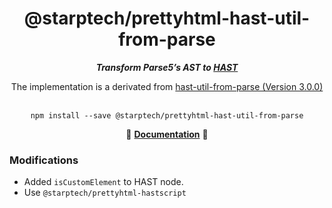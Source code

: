 <div align="center">
<h1>@starptech/prettyhtml-hast-util-from-parse</h1>
<i><b>Transform Parse5’s AST to <a href="https://github.com/syntax-tree/hast">HAST</a></b></i>
<p>The implementation is a derivated from <a href="https://github.com/syntax-tree/hast-util-from-parse5">hast-util-from-parse (Version 3.0.0)</a></p>
</div>
<br>

<div align="center">
<code>npm install --save @starptech/prettyhtml-hast-util-from-parse</code>
</div>

<p align="center">
  📖 <a href="https://github.com/syntax-tree/hast-util-from-parse5"><b>Documentation</b></a> 📖
</p>


### Modifications

* Added `isCustomElement` to HAST node.
* Use `@starptech/prettyhtml-hastscript`

